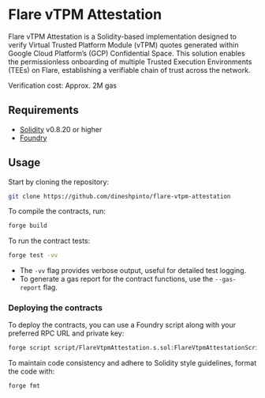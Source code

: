 # Flare vTPM Attestation

Flare vTPM Attestation is a Solidity-based implementation designed to verify Virtual Trusted Platform Module (vTPM) quotes generated within Google Cloud Platform’s (GCP) Confidential Space. 
This solution enables the permissionless onboarding of multiple Trusted Execution Environments (TEEs) on Flare, establishing a verifiable chain of trust across the network.

Verification cost: Approx. 2M gas

## Requirements

- [Solidity](https://soliditylang.org) v0.8.20 or higher
- [Foundry](https://getfoundry.sh)

## Usage

Start by cloning the repository:

```bash
git clone https://github.com/dineshpinto/flare-vtpm-attestation
```

To compile the contracts, run:

```bash
forge build
```

To run the contract tests:

```bash
forge test -vv
```

- The `-vv` flag provides verbose output, useful for detailed test logging.
- To generate a gas report for the contract functions, use the `--gas-report` flag.

### Deploying the contracts

To deploy the contracts, you can use a Foundry script along with your preferred RPC URL and private key:

```bash
forge script script/FlareVtpmAttestation.s.sol:FlareVtpmAttestationScript --rpc-url <your_rpc_url> --private-key <your_private_key>
```

To maintain code consistency and adhere to Solidity style guidelines, format the code with:

```bash
forge fmt
```
